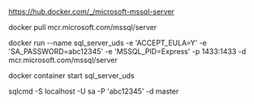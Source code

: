 https://hub.docker.com/_/microsoft-mssql-server

docker pull mcr.microsoft.com/mssql/server

docker run --name sql_server_uds -e 'ACCEPT_EULA=Y' -e 'SA_PASSWORD=abc12345' -e 'MSSQL_PID=Express' -p 1433:1433 -d mcr.microsoft.com/mssql/server

docker container start sql_server_uds

sqlcmd -S localhost -U sa -P 'abc12345' -d master
